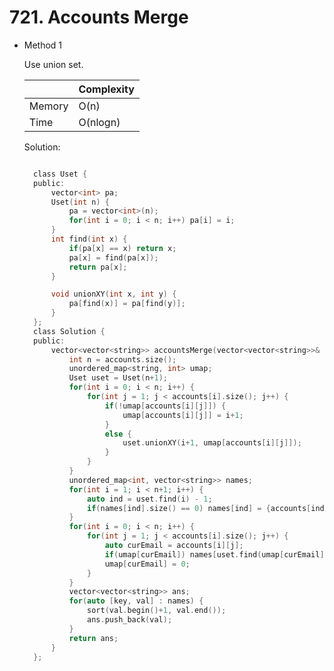 # 721. Accounts Merge

- Method 1

  Use union set.

  |        | Complexity |
  | ------ | ---------- |
  | Memory | O(n)       |
  | Time   | O(nlogn)   |

  Solution:

  ```h

    class Uset {
    public:
        vector<int> pa;
        Uset(int n) {
            pa = vector<int>(n);
            for(int i = 0; i < n; i++) pa[i] = i;
        }
        int find(int x) {
            if(pa[x] == x) return x;
            pa[x] = find(pa[x]);
            return pa[x];
        }

        void unionXY(int x, int y) {
            pa[find(x)] = pa[find(y)];
        }
    };
    class Solution {
    public:
        vector<vector<string>> accountsMerge(vector<vector<string>>& accounts) {
            int n = accounts.size();
            unordered_map<string, int> umap;
            Uset uset = Uset(n+1);
            for(int i = 0; i < n; i++) {
                for(int j = 1; j < accounts[i].size(); j++) {
                    if(!umap[accounts[i][j]]) {
                        umap[accounts[i][j]] = i+1;
                    }
                    else {
                        uset.unionXY(i+1, umap[accounts[i][j]]);
                    }
                }
            }
            unordered_map<int, vector<string>> names;
            for(int i = 1; i < n+1; i++) {
                auto ind = uset.find(i) - 1;
                if(names[ind].size() == 0) names[ind] = {accounts[ind][0]};
            }
            for(int i = 0; i < n; i++) {
                for(int j = 1; j < accounts[i].size(); j++) {
                    auto curEmail = accounts[i][j];
                    if(umap[curEmail]) names[uset.find(umap[curEmail]) - 1].push_back(accounts[i][j]);
                    umap[curEmail] = 0;
                }
            }
            vector<vector<string>> ans;
            for(auto [key, val] : names) {
                sort(val.begin()+1, val.end());
                ans.push_back(val);
            }
            return ans;
        }
    };

  ```

<!-- - Method 2

    This is another method.

    | |   Complexity  |
    | ----------- | ----------- |
    |  Memory     | O(n) |
    |      Time       |  O(n) |


    Solution:

    ``` h



    ```

- Additional Knowledge:

    Here are some additional knowledge.



<br> -->
